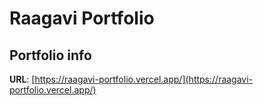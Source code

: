 # Raagavi Portfolio

## Portfolio info

**URL**: [https://raagavi-portfolio.vercel.app/](https://raagavi-portfolio.vercel.app/)

